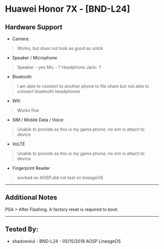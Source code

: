 # Huawei Honor 7X - [BND-L24]

## Hardware Support

* Camera:
> Works, but does not look as good as sotck

* Speaker / Microphone
> Speaker - yes
> Mic - ?
> Headphone Jack- ?

* Bluetooth
> I am able to connect to another phone to file share but not able to connect bluetooth headphones

* Wifi
> Works fine

* SIM / Mobile Data / Voice
> Unable to provide as this is my game phone, no sim is attach to device

* VoLTE
> Unable to provide as this is my game phone, no sim is attach to device

* Fingerprint Reader
> worked on AOSP.did not test on lineageOS

***
## Additional Notes

PSA > After Flashing. A factory reset is required to boot. 
***


## Tested By:
* shadowsiul - BND-L24 - 05/15/2018
  AOSP
  LineageOS
